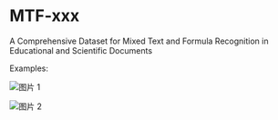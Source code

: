 # MTF-xxx
A Comprehensive Dataset for Mixed Text and Formula Recognition in Educational and Scientific Documents

Examples:


![图片 1](https://github.com/lyhh123/MTF-xxx/assets/48280924/5abf02c6-cdd8-42b7-be52-6c053b87ef91)

![图片 2](https://github.com/lyhh123/MTF-xxx/assets/48280924/11d975f3-320a-412f-ba70-1d9d5e883047)
